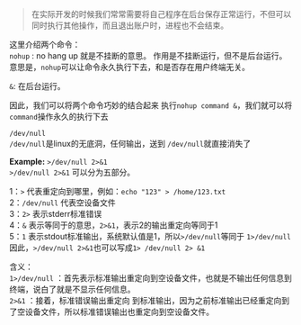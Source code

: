 > 在实际开发的时候我们常常需要将自己程序在后台保存正常运行，不但可以同时执行其他操作，而且退出账户时，进程也不会结束。

这里介绍两个命令：  
`nohup` : no hang up 就是不挂断的意思。 作用是不挂断运行，但不是后台运行。意思是，`nohup`可以让命令永久执行下去，和是否存在用户终端无关。  

`&`: 在后台运行。  

因此，我们可以将两个命令巧妙的结合起来 执行`nohup command &`，我们就可以将`command`操作永久的执行下去 


`/dev/null`  
`/dev/null`是linux的无底洞，任何输出，送到 `/dev/null`就直接消失了

**Example:** `>/dev/null 2>&1`   
`>/dev/null 2>&1` 可以分为五部分。

1：`>` 代表重定向到哪里，例如：`echo "123" > /home/123.txt`  
2：`/dev/null` 代表空设备文件  
3：`2>` 表示stderr标准错误  
4：`&` 表示等同于的意思，`2>&1`，表示2的输出重定向等同于1  
5：`1` 表示stdout标准输出，系统默认值是1，所以`>/dev/null`等同于 `1>/dev/null`  
因此，`>/dev/null 2>&1`也可以写成`1> /dev/null 2> &1`

含义：  
`1>/dev/null` ：首先表示标准输出重定向到空设备文件，也就是不输出任何信息到终端，说白了就是不显示任何信息。  
`2>&1` ：接着，标准错误输出重定向 到标准输出，因为之前标准输出已经重定向到了空设备文件，所以标准错误输出也重定向到空设备文件。